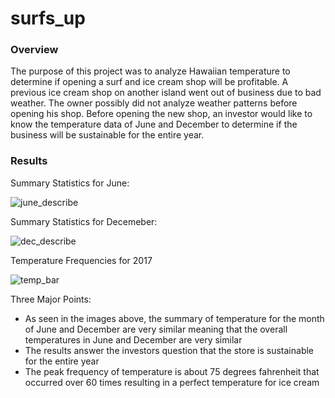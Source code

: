 # surfs_up

### Overview 

The purpose of this project was to analyze Hawaiian temperature to determine if opening a surf and ice cream shop will be profitable. A previous ice cream shop on another island went out of business due to bad weather. The owner possibly did not analyze weather patterns before opening his shop. Before opening the new shop, an investor would like to know the temperature data of June and December to determine if the business will be sustainable for the entire year.

### Results

Summary Statistics for June:

![june_describe](https://user-images.githubusercontent.com/87910875/139598674-74322b76-3799-4d49-a079-29bf5013fa64.png)

Summary Statistics for Decemeber:

![dec_describe](https://user-images.githubusercontent.com/87910875/139598694-06b69417-ab8a-44c0-b9a0-14b42e08390a.png)

Temperature Frequencies for 2017

![temp_bar](https://user-images.githubusercontent.com/87910875/139599123-c05d7ada-ae48-43fc-94ba-14029a57812e.png)

Three Major Points:

 * As seen in the images above, the summary of temperature for the month of June and December are very similar meaning that the overall temperatures in June and December are very similar
 * The results answer the investors question that the store is sustainable for the entire year
 * The peak frequency of temperature is about 75 degrees fahrenheit that occurred over 60 times resulting in a perfect temperature for ice cream

